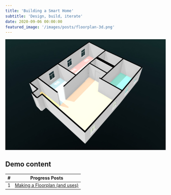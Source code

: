 ```yaml
---
title: 'Building a Smart Home'
subtitle: 'Design, build, iterate'
date: 2020-09-06 00:00:00
featured_image: '/images/posts/floorplan-3d.png'
---
```


![](/images/posts/floorplan-3d.png)

## Demo content

| #        | Progress Posts |
| :---: |-------------|
| 1 | [Making a Floorplan (and uses)](/blog/floorplan) |

